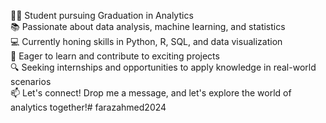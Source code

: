 👨‍🎓 Student pursuing Graduation in Analytics  
📚 Passionate about data analysis, machine learning, and statistics  
💻 Currently honing skills in Python, R, SQL, and data visualization  
🌱 Eager to learn and contribute to exciting projects  
🔍 Seeking internships and opportunities to apply knowledge in real-world scenarios  
📫 Let's connect! Drop me a message, and let's explore the world of analytics together!# farazahmed2024


